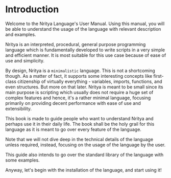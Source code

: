 # Introduction

Welcome to the Nritya Language's User Manual. Using this manual, you will be able to understand the usage
of the language with relevant description and examples.

Nritya is an interpreted, procedural, general purpose programming language which is fundamentally developed
to write scripts in a very simple and efficient manner. It is most suitable for this use case because of ease of use and simplicity.

By design, Nritya is a `minimalistic` language. This is not a shortcoming though. As a matter of fact, it supports some interesting
concepts like first-class citizenship of virtually everything - variables, imports, functions, and even structures. But more on that
later. Nritya is meant to be small since its main purpose is scripting which usually does not require a huge set of complex features
and hence, it's a rather minimal language, focusing primarily on providing decent performance with ease of use and extensibility.

This book is made to guide people who want to understand Nritya and perhaps use it in their daily life.
The book shall be the holy grail for this language as it is meant to go over every feature of the language.

Note that we will not dive deep in the technical details of the language unless required, instead,
focusing on the usage of the language by the user.

This guide also intends to go over the standard library of the language with some examples.

Anyway, let's begin with the installation of the language, and start using it!